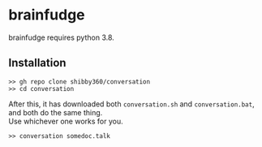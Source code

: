 # brainfudge
brainfudge requires python 3.8.
## Installation
```
>> gh repo clone shibby360/conversation
>> cd conversation
```
After this, it has downloaded both `conversation.sh` and `conversation.bat`, and both do the same thing.  
Use whichever one works for you.
```
>> conversation somedoc.talk
```
